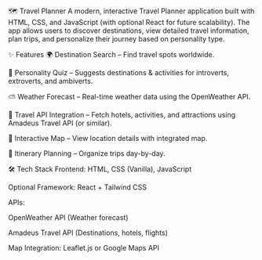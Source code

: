 🗺️ Travel Planner
A modern, interactive Travel Planner application built with HTML, CSS, and JavaScript (with optional React for future scalability). The app allows users to discover destinations, view detailed travel information, plan trips, and personalize their journey based on personality type.

✨ Features
🌍 Destination Search – Find travel spots worldwide.

🧠 Personality Quiz – Suggests destinations & activities for introverts, extroverts, and ambiverts.

⛅ Weather Forecast – Real-time weather data using the OpenWeather API.

🏨 Travel API Integration – Fetch hotels, activities, and attractions using Amadeus Travel API (or similar).

📍 Interactive Map – View location details with integrated map.

📅 Itinerary Planning – Organize trips day-by-day.

🛠️ Tech Stack
Frontend: HTML, CSS (Vanilla), JavaScript

Optional Framework: React + Tailwind CSS

APIs:

OpenWeather API (Weather forecast)

Amadeus Travel API (Destinations, hotels, flights)

Map Integration: Leaflet.js or Google Maps API
